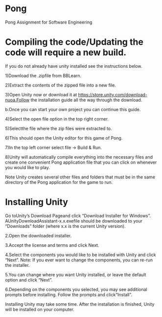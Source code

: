 # Pong
Pong Assignment for Software Engineering

# Compiling the code/Updating the code will require a new build. 

If you do not already have unity installed see the instructions below.

1)Download the .zipfile from BBLearn.

2)Extract the contents of the zipped file into a new file.

3)Open Unity now or download it at https://store.unity.com/download-nuoa.Follow the installation guide all the way through the download.

b.Once you can start your own project you can continue this guide.

4)Select the open file option in the top right corner.

5)Selectthe file where the zip files were extracted to.

6)This should open the Unity editor for this game of Pong.

7)In the top left corner select file -> Build & Run.

8)Unity will automatically compile everything into the necessary files and create one convenient Pong application file that you can click on whenever you would like to play. 

Note Unity creates several other files and folders that must be in the same directory of the Pong application for the game to run. 

# Installing Unity

Go toUnity’s Download Pageand click “Download Installer for Windows”. 
AUnityDownloadAssistant-x.x.exefile should be downloaded to your “Downloads” folder (where x.x is the current Unity version).

2.Open the downloaded installer.

3.Accept the license and terms and click Next.

4.Select the components you would like to be installed with Unity and click “Next”. Note: If you ever want to change the components, you can re-run the installer.

5.You can change where you want Unity installed, or leave the default option and click “Next”.

6.Depending on the components you selected, you may see additional prompts before installing. Follow the prompts and click“Install”. 

Installing Unity may take some time. After the installation is finished, Unity will be installed on your computer.

